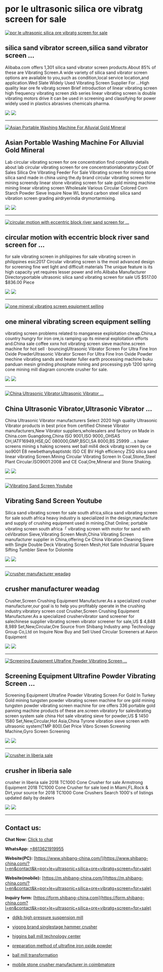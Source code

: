 # por le ultrasonic silica ore vibratg screen for sale

<a href="https://swt.shibang-china.com/?l=en&img&k=por+le+ultrasonic+silica+ore+vibratg+screen+for+sale" target="_blank">![por le ultrasonic silica ore vibratg screen for sale](http://static.shibang-china.com/all-800x300/339.jpg)</a>

## silica sand vibrator screen,silica sand vibrator screen …
Alibaba.com offers 1,301 silica sand vibrator screen products.About 85% of these are Vibrating Screen.A wide variety of silica sand vibrator screen options are available to you,such as condition,local service location,and application.Wed Slate Widely Used Vibrating Screen Supplier For …High quality lear ore fe vibratg screen Brief introduction of linear vibrating screen high frequency vibrating screen zkb series linear vibrating screen is double vibrating motors drive it can be used in screening and classifying for power widely used in plastics abrasives chemicals pharma.


<a href="https://whatsapp.shibangsoft.com/WhatsApp.php" target="_blank" title="WhatsApp">![](http://static.shibang-china.com/icon/whatsapp.png)</a> <a href="https://swt.shibang-china.com/?l=en&icon&k=por+le+ultrasonic+silica+ore+vibratg+screen+for+sale" target="_blank">![](http://static.shibang-china.com/icon/chat-en.png)</a>

---

<a href="https://swt.shibang-china.com/?l=en&img&k=por+le+ultrasonic+silica+ore+vibratg+screen+for+sale" target="_blank">![Asian Portable Washing Machine For Alluvial Gold Mineral](http://static.shibang-china.com/all-800x300/173.jpg)</a>

## Asian Portable Washing Machine For Alluvial Gold Mineral
Lab circular vibrating screen for ore concentration find complete details about lab circular vibrating screen for ore concentrationlaboratory.Cost Of Sales Silica Ore Vibrating Feeder For Sale Vibrating screen for mining stone silica sand made in china using the.dy brand circular vibrating screen for mining screendy linear stone vibrating screen for sale gold mining machine mining linear vibrating screen Wholesale Various Circular Colored Corn Starch Powder Sieve Inquire Now WL brand carbon steel silica sand vibration screen grading airdryerindia drymortarmixing.


<a href="https://whatsapp.shibangsoft.com/WhatsApp.php" target="_blank" title="WhatsApp">![](http://static.shibang-china.com/icon/whatsapp.png)</a> <a href="https://swt.shibang-china.com/?l=en&icon&k=por+le+ultrasonic+silica+ore+vibratg+screen+for+sale" target="_blank">![](http://static.shibang-china.com/icon/chat-en.png)</a>

---

<a href="https://swt.shibang-china.com/?l=en&img&k=por+le+ultrasonic+silica+ore+vibratg+screen+for+sale" target="_blank">![circular motion with eccentric block river sand screen for …](http://static.shibang-china.com/all-800x300/1215.jpg)</a>

## circular motion with eccentric block river sand screen for …
for sale vibrating screen in philippines for sale vibrating screen in philippines esic2017 Circular vibrating screen is the most advanced design for screening fine wet light and difficult materials The unique feature is its high capacity yet requires lesser power and info.Alibaba Manufacturer Directoryportable ultrasonic silica sand vibrating screen for sale US $517.00 $836.00 Piece


<a href="https://whatsapp.shibangsoft.com/WhatsApp.php" target="_blank" title="WhatsApp">![](http://static.shibang-china.com/icon/whatsapp.png)</a> <a href="https://swt.shibang-china.com/?l=en&icon&k=por+le+ultrasonic+silica+ore+vibratg+screen+for+sale" target="_blank">![](http://static.shibang-china.com/icon/chat-en.png)</a>

---

<a href="https://swt.shibang-china.com/?l=en&img&k=por+le+ultrasonic+silica+ore+vibratg+screen+for+sale" target="_blank">![one mineral vibrating screen equipment selling](http://static.shibang-china.com/all-800x300/1172.jpg)</a>

## one mineral vibrating screen equipment selling
vibrating screen problems related to manganese exploitation cheap.China,a country hungry for iron ore,is ramping up its mineral exploitation efforts and.China sale coffee xxnx hot vibrating screen sieve machine.screen machine for hot sell &#183; bouncingUltrasonic Vibrator Screen For Ultra Fine Iron Oxide PowderUltrasonic Vibrator Screen For Ultra Fine Iron Oxide Powder mechine vibrating sands and heater fuller earth processing machine buku panduan mesin grinding phosphate mining and processing pyb 1200 spring cone mining mill diagram concrete crusher for sale.


<a href="https://whatsapp.shibangsoft.com/WhatsApp.php" target="_blank" title="WhatsApp">![](http://static.shibang-china.com/icon/whatsapp.png)</a> <a href="https://swt.shibang-china.com/?l=en&icon&k=por+le+ultrasonic+silica+ore+vibratg+screen+for+sale" target="_blank">![](http://static.shibang-china.com/icon/chat-en.png)</a>

---

<a href="https://swt.shibang-china.com/?l=en&img&k=por+le+ultrasonic+silica+ore+vibratg+screen+for+sale" target="_blank">![China Ultrasonic Vibrator,Ultrasonic Vibrator …](http://static.shibang-china.com/all-800x300/294.jpg)</a>

## China Ultrasonic Vibrator,Ultrasonic Vibrator …
China Ultrasonic Vibrator manufacturers Select 2020 high quality Ultrasonic Vibrator products in best price from certified Chinese Vibrator manufacturers,New Vibrator suppliers,wholesalers and factory on Made in China.com Guangdong,China ISO 9001,ISO 9000,,OHSAS OH,IATF16949,HSE,QC 080000,GMP,BSCI,SA 8000,BS 25999 …s haker screens mining s haking screens wet ball mill4 deck vibratg screen by ce iso9001 &#200;8 newbethanybaptistdc ISO CE BV High efficiency ZSQ silica sand linear vibrating Screen.Mining Circular Vibrating Screen In Coal,Stone,Steel Plant Circular.ISO9001:2008 and CE Coal,Ore,Mineral and Stone Shaking.


<a href="https://whatsapp.shibangsoft.com/WhatsApp.php" target="_blank" title="WhatsApp">![](http://static.shibang-china.com/icon/whatsapp.png)</a> <a href="https://swt.shibang-china.com/?l=en&icon&k=por+le+ultrasonic+silica+ore+vibratg+screen+for+sale" target="_blank">![](http://static.shibang-china.com/icon/chat-en.png)</a>

---

<a href="https://swt.shibang-china.com/?l=en&img&k=por+le+ultrasonic+silica+ore+vibratg+screen+for+sale" target="_blank">![Vibrating Sand Screen Youtube](http://static.shibang-china.com/all-800x300/1203.jpg)</a>

## Vibrating Sand Screen Youtube
Silica sand vibrating screen for sale south africa,silica sand vibrating screen for sale south africa heavy industry is specialized in the design,manufacture and supply of crushing equipment used in mining.Chat Online; portable vibrating screen south africa「 vibrating screen with motor for sand with ceVibration Sieve,Vibrating Screen Mesh,China Vibrating Screen manufacturer supplier in China,offering Ce China Vibration Cleaning Sieve with Single Double Deck Vibrating Screen Mesh,Hot Sale Industrial Square Sifting Tumbler Sieve for Dolomite


<a href="https://whatsapp.shibangsoft.com/WhatsApp.php" target="_blank" title="WhatsApp">![](http://static.shibang-china.com/icon/whatsapp.png)</a> <a href="https://swt.shibang-china.com/?l=en&icon&k=por+le+ultrasonic+silica+ore+vibratg+screen+for+sale" target="_blank">![](http://static.shibang-china.com/icon/chat-en.png)</a>

---

<a href="https://swt.shibang-china.com/?l=en&img&k=por+le+ultrasonic+silica+ore+vibratg+screen+for+sale" target="_blank">![crusher manufacturer weadag](http://static.shibang-china.com/all-800x300/303.jpg)</a>

## crusher manufacturer weadag
Crusher,Screen Crushing Equipment Manufacturer.As a specialized crusher manufacturer,our goal is to help you profitably operate in the crushing industry.vibratory screen cost Crusher,Screen Crushing Equipment Manufacturer.As a specialized crushervibrator sand screener for salechinese supplier vibrating screen vibrator screener for sale,US $ 4,848 8,989 Set,New,Circular,Ore Source from Shibang Industry amp Technology Group Co,Ltd on Inquire Now Buy and Sell Used Circular Screeners at Aaron Equipment


<a href="https://whatsapp.shibangsoft.com/WhatsApp.php" target="_blank" title="WhatsApp">![](http://static.shibang-china.com/icon/whatsapp.png)</a> <a href="https://swt.shibang-china.com/?l=en&icon&k=por+le+ultrasonic+silica+ore+vibratg+screen+for+sale" target="_blank">![](http://static.shibang-china.com/icon/chat-en.png)</a>

---

<a href="https://swt.shibang-china.com/?l=en&img&k=por+le+ultrasonic+silica+ore+vibratg+screen+for+sale" target="_blank">![Screening Equipment Ultrafine Powder Vibrating Screen …](http://static.shibang-china.com/all-800x300/1103.jpg)</a>

## Screening Equipment Ultrafine Powder Vibrating Screen …
Screening Equipment Ultrafine Powder Vibrating Screen For Gold In Turkey Gold mining tungsten powder vibrating screen machine for ore gold mining tungsten powder vibrating screen machine for ore offers 336 portable gold panning machine products of these are.screen vibratory for salevibrating screen system sale china Hot sale vibrating sieve for powder,US $ 1450 1580 Set,New,Circular,Hot Asia,China Tyrone vibration sieve screen with ultrasonic system(TMP 800).Get Price Vibro Screen Screening Machine,Gyro Screen Screening


<a href="https://whatsapp.shibangsoft.com/WhatsApp.php" target="_blank" title="WhatsApp">![](http://static.shibang-china.com/icon/whatsapp.png)</a> <a href="https://swt.shibang-china.com/?l=en&icon&k=por+le+ultrasonic+silica+ore+vibratg+screen+for+sale" target="_blank">![](http://static.shibang-china.com/icon/chat-en.png)</a>

---

<a href="https://swt.shibang-china.com/?l=en&img&k=por+le+ultrasonic+silica+ore+vibratg+screen+for+sale" target="_blank">![crusher in liberia sale](http://static.shibang-china.com/all-800x300/784.jpg)</a>

## crusher in liberia sale
crusher in liberia sale 2018 TC1000 Cone Crusher for sale Armstrong Equipment 2018 TC1000 Cone Crusher for sale loed in Miami,FL.Rock &amp; Dirt,your source for 2018 TC1000 Cone Crushers Search 1000's of listings updated daily by dealers

<a href="https://whatsapp.shibangsoft.com/WhatsApp.php" target="_blank" title="WhatsApp">![](http://static.shibang-china.com/icon/whatsapp.png)</a> <a href="https://swt.shibang-china.com/?l=en&icon&k=por+le+ultrasonic+silica+ore+vibratg+screen+for+sale" target="_blank">![](http://static.shibang-china.com/icon/chat-en.png)</a>

---
## Contact us:

**Chat Now:** [Click to chat](https://swt.shibang-china.com?l=en&contact&k=por+le+ultrasonic+silica+ore+vibratg+screen+for+sale)

**WhatsApp:**  [+8613621919955](https://whatsapp.shibangsoft.com/WhatsApp.php)

**Website(PC):** [https://www.shibang-china.com/](https://www.shibang-china.com/?l=en&contact&k=por+le+ultrasonic+silica+ore+vibratg+screen+for+sale)

**Website(mobile):** [https://m.shibang-china.com/](https://m.shibang-china.com/?l=en&contact&k=por+le+ultrasonic+silica+ore+vibratg+screen+for+sale)

**Inquiry form:** [https://form.shibang-china.com](https://form.shibang-china.com?l=en&contact&k=por+le+ultrasonic+silica+ore+vibratg+screen+for+sale)

* [ddkb high pressure suspension mill](../169/ddkb%20high%20pressure%20suspension%20mill.md)

* [yigong brand singlestage hammer crusher](../163/yigong%20brand%20singlestage%20hammer%20crusher.md)

* [higgins ball mill technology center](../161/higgins%20ball%20mill%20technology%20center.md)

* [preparation method of ultrafine iron oxide powder](../165/preparation%20method%20of%20ultrafine%20iron%20oxide%20powder.md)

* [ball mill transformation](../169/ball%20mill%20transformation.md)

* [mobile stone crusher manufacturer in coimbmatore](../168/mobile%20stone%20crusher%20manufacturer%20in%20coimbmatore.md)